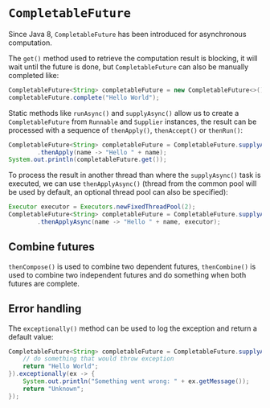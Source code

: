 # `CompletableFuture`

Since Java 8, `CompletableFuture` has been introduced for asynchronous computation.

The `get()` method used to retrieve the computation result is blocking, it will wait until the future is done, but `CompletableFuture` can also be manually completed like:

```java
CompletableFuture<String> completableFuture = new CompletableFuture<>();
completableFuture.complete("Hello World");
```

Static methods like `runAsync()` and `supplyAsync()` allow us to create a `CompletableFuture` from `Runnable` and `Supplier` instances, the result can be processed with a sequence of `thenApply()`, `thenAccept()` or `thenRun()`:

```java
CompletableFuture<String> completableFuture = CompletableFuture.supplyAsync(() -> "World")
        .thenApply(name -> "Hello " + name);
System.out.println(completableFuture.get());
```

To process the result in another thread than where the `supplyAsync()` task is executed, we can use `thenApplyAsync()` (thread from the common pool will be used by default, an optional thread pool can also be specified):

```java
Executor executor = Executors.newFixedThreadPool(2);
CompletableFuture<String> completableFuture = CompletableFuture.supplyAsync(() -> "World")
        .thenApplyAsync(name -> "Hello " + name, executor);
```

## Combine futures

`thenCompose()` is used to combine two dependent futures, `thenCombine()` is used to combine two independent futures and do something when both futures are complete.


## Error handling

The `exceptionally()` method can be used to log the exception and return a default value:

```java
CompletableFuture<String> completableFuture = CompletableFuture.supplyAsync(() -> {
    // do something that would throw exception
    return "Hello World";
}).exceptionally(ex -> {
    System.out.println("Something went wrong: " + ex.getMessage());
    return "Unknown";
});
```
